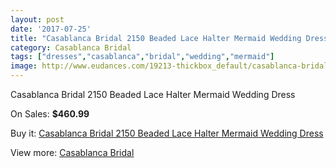 ```yaml
---
layout: post
date: '2017-07-25'
title: "Casablanca Bridal 2150 Beaded Lace Halter Mermaid Wedding Dress"
category: Casablanca Bridal
tags: ["dresses","casablanca","bridal","wedding","mermaid"]
image: http://www.eudances.com/19213-thickbox_default/casablanca-bridal-2150-beaded-lace-halter-mermaid-wedding-dress.jpg
---
```

Casablanca Bridal 2150 Beaded Lace Halter Mermaid Wedding Dress

On Sales: **$460.99**
<a href="https://www.eudances.com/en/casablanca-bridal/5721-casablanca-bridal-2150-beaded-lace-halter-mermaid-wedding-dress.html"><amp-img layout="responsive" width="600" height="600" src="//www.eudances.com/19213-thickbox_default/casablanca-bridal-2150-beaded-lace-halter-mermaid-wedding-dress.jpg" alt="Casablanca Bridal 2150 Beaded Lace Halter Mermaid Wedding Dress 0" /></a>
<a href="https://www.eudances.com/en/casablanca-bridal/5721-casablanca-bridal-2150-beaded-lace-halter-mermaid-wedding-dress.html"><amp-img layout="responsive" width="600" height="600" src="//www.eudances.com/19215-thickbox_default/casablanca-bridal-2150-beaded-lace-halter-mermaid-wedding-dress.jpg" alt="Casablanca Bridal 2150 Beaded Lace Halter Mermaid Wedding Dress 1" /></a>
<a href="https://www.eudances.com/en/casablanca-bridal/5721-casablanca-bridal-2150-beaded-lace-halter-mermaid-wedding-dress.html"><amp-img layout="responsive" width="600" height="600" src="//www.eudances.com/19214-thickbox_default/casablanca-bridal-2150-beaded-lace-halter-mermaid-wedding-dress.jpg" alt="Casablanca Bridal 2150 Beaded Lace Halter Mermaid Wedding Dress 2" /></a>

Buy it: [Casablanca Bridal 2150 Beaded Lace Halter Mermaid Wedding Dress](https://www.eudances.com/en/casablanca-bridal/5721-casablanca-bridal-2150-beaded-lace-halter-mermaid-wedding-dress.html "Casablanca Bridal 2150 Beaded Lace Halter Mermaid Wedding Dress")

View more: [Casablanca Bridal](https://www.eudances.com/en/4-casablanca-bridal "Casablanca Bridal")